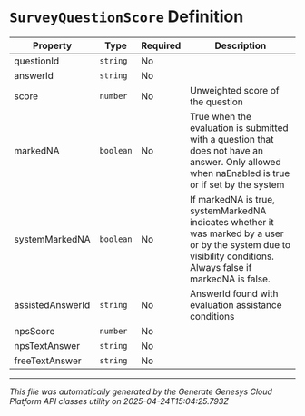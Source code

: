 # `SurveyQuestionScore` Definition

| Property | Type | Required | Description |
|----------|------|----------|-------------|
| questionId | `string` | No |  |
| answerId | `string` | No |  |
| score | `number` | No | Unweighted score of the question |
| markedNA | `boolean` | No | True when the evaluation is submitted with a question that does not have an answer. Only allowed when naEnabled is true or if set by the system |
| systemMarkedNA | `boolean` | No | If markedNA is true, systemMarkedNA indicates whether it was marked by a user or by the system due to visibility conditions. Always false if markedNA is false. |
| assistedAnswerId | `string` | No | AnswerId found with evaluation assistance conditions |
| npsScore | `number` | No |  |
| npsTextAnswer | `string` | No |  |
| freeTextAnswer | `string` | No |  |

---

*This file was automatically generated by the Generate Genesys Cloud Platform API classes utility on 2025-04-24T15:04:25.793Z*